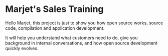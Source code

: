 # Marjet's Sales Training

Hello Marjet, this project is just to show you how open source works, source code, compilation and application development.

It will help you understand what customers need to do, give you background in internal conversations, and how open source development quickly evolves.
